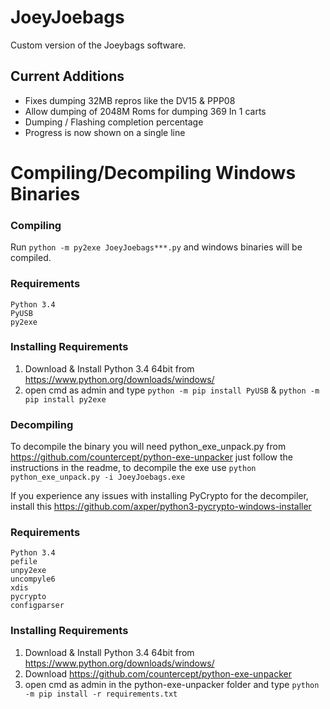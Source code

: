 # JoeyJoebags
Custom version of the Joeybags software.


## Current Additions
- Fixes dumping 32MB repros like the DV15 & PPP08
- Allow dumping of 2048M Roms for dumping 369 In 1 carts
- Dumping / Flashing completion percentage
- Progress is now shown on a single line


# Compiling/Decompiling Windows Binaries

### Compiling
Run ```python -m py2exe JoeyJoebags***.py``` and windows binaries will be compiled.

### Requirements
```
Python 3.4
PyUSB
py2exe
```

### Installing Requirements
1. Download & Install Python 3.4 64bit from https://www.python.org/downloads/windows/
2. open cmd as admin and type ```python -m pip install PyUSB``` & ```python -m pip install py2exe```

### Decompiling
To decompile the binary you will need python_exe_unpack.py from https://github.com/countercept/python-exe-unpacker just follow the instructions in the readme, to decompile the exe use ```python python_exe_unpack.py -i JoeyJoebags.exe```

If you experience any issues with installing PyCrypto for the decompiler, install this https://github.com/axper/python3-pycrypto-windows-installer

### Requirements
```
Python 3.4
pefile
unpy2exe
uncompyle6
xdis
pycrypto
configparser
```

### Installing Requirements
1. Download & Install Python 3.4 64bit from https://www.python.org/downloads/windows/
2. Download https://github.com/countercept/python-exe-unpacker
3. open cmd as admin in the python-exe-unpacker folder and type ```python -m pip install -r requirements.txt```